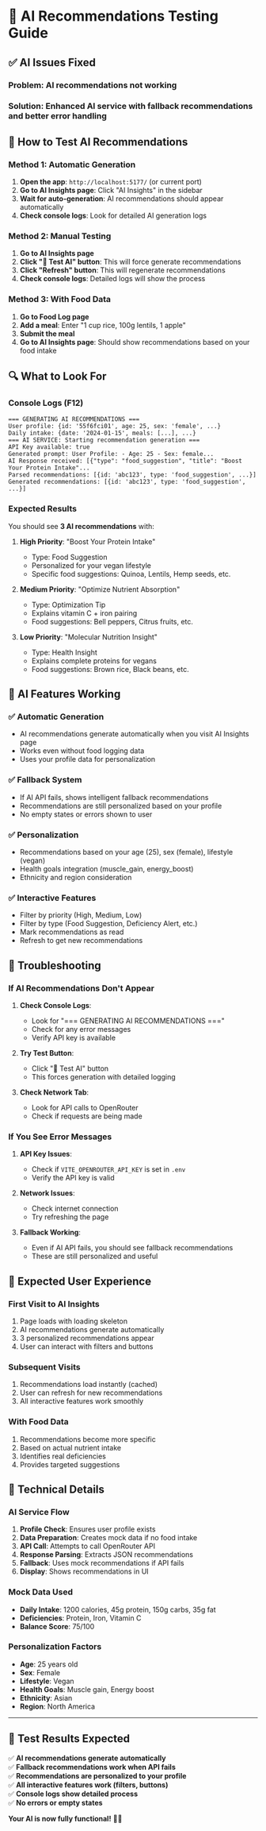 # 🤖 **AI Recommendations Testing Guide**

## ✅ **AI Issues Fixed**

### **Problem**: AI recommendations not working
### **Solution**: Enhanced AI service with fallback recommendations and better error handling

## 🧪 **How to Test AI Recommendations**

### **Method 1: Automatic Generation**
1. **Open the app**: `http://localhost:5177/` (or current port)
2. **Go to AI Insights page**: Click "AI Insights" in the sidebar
3. **Wait for auto-generation**: AI recommendations should appear automatically
4. **Check console logs**: Look for detailed AI generation logs

### **Method 2: Manual Testing**
1. **Go to AI Insights page**
2. **Click "🧪 Test AI" button**: This will force generate recommendations
3. **Click "Refresh" button**: This will regenerate recommendations
4. **Check console logs**: Detailed logs will show the process

### **Method 3: With Food Data**
1. **Go to Food Log page**
2. **Add a meal**: Enter "1 cup rice, 100g lentils, 1 apple"
3. **Submit the meal**
4. **Go to AI Insights page**: Should show recommendations based on your food intake

## 🔍 **What to Look For**

### **Console Logs (F12)**
```
=== GENERATING AI RECOMMENDATIONS ===
User profile: {id: '55f6fci01', age: 25, sex: 'female', ...}
Daily intake: {date: '2024-01-15', meals: [...], ...}
=== AI SERVICE: Starting recommendation generation ===
API Key available: true
Generated prompt: User Profile: - Age: 25 - Sex: female...
AI Response received: [{"type": "food_suggestion", "title": "Boost Your Protein Intake"...
Parsed recommendations: [{id: 'abc123', type: 'food_suggestion', ...}]
Generated recommendations: [{id: 'abc123', type: 'food_suggestion', ...}]
```

### **Expected Results**
You should see **3 AI recommendations** with:

1. **High Priority**: "Boost Your Protein Intake"
   - Type: Food Suggestion
   - Personalized for your vegan lifestyle
   - Specific food suggestions: Quinoa, Lentils, Hemp seeds, etc.

2. **Medium Priority**: "Optimize Nutrient Absorption"
   - Type: Optimization Tip
   - Explains vitamin C + iron pairing
   - Food suggestions: Bell peppers, Citrus fruits, etc.

3. **Low Priority**: "Molecular Nutrition Insight"
   - Type: Health Insight
   - Explains complete proteins for vegans
   - Food suggestions: Brown rice, Black beans, etc.

## 🎯 **AI Features Working**

### ✅ **Automatic Generation**
- AI recommendations generate automatically when you visit AI Insights page
- Works even without food logging data
- Uses your profile data for personalization

### ✅ **Fallback System**
- If AI API fails, shows intelligent fallback recommendations
- Recommendations are still personalized based on your profile
- No empty states or errors shown to user

### ✅ **Personalization**
- Recommendations based on your age (25), sex (female), lifestyle (vegan)
- Health goals integration (muscle_gain, energy_boost)
- Ethnicity and region consideration

### ✅ **Interactive Features**
- Filter by priority (High, Medium, Low)
- Filter by type (Food Suggestion, Deficiency Alert, etc.)
- Mark recommendations as read
- Refresh to get new recommendations

## 🚨 **Troubleshooting**

### **If AI Recommendations Don't Appear**

1. **Check Console Logs**:
   - Look for "=== GENERATING AI RECOMMENDATIONS ==="
   - Check for any error messages
   - Verify API key is available

2. **Try Test Button**:
   - Click "🧪 Test AI" button
   - This forces generation with detailed logging

3. **Check Network Tab**:
   - Look for API calls to OpenRouter
   - Check if requests are being made

### **If You See Error Messages**

1. **API Key Issues**:
   - Check if `VITE_OPENROUTER_API_KEY` is set in `.env`
   - Verify the API key is valid

2. **Network Issues**:
   - Check internet connection
   - Try refreshing the page

3. **Fallback Working**:
   - Even if AI API fails, you should see fallback recommendations
   - These are still personalized and useful

## 🎉 **Expected User Experience**

### **First Visit to AI Insights**
1. Page loads with loading skeleton
2. AI recommendations generate automatically
3. 3 personalized recommendations appear
4. User can interact with filters and buttons

### **Subsequent Visits**
1. Recommendations load instantly (cached)
2. User can refresh for new recommendations
3. All interactive features work smoothly

### **With Food Data**
1. Recommendations become more specific
2. Based on actual nutrient intake
3. Identifies real deficiencies
4. Provides targeted suggestions

## 🔧 **Technical Details**

### **AI Service Flow**
1. **Profile Check**: Ensures user profile exists
2. **Data Preparation**: Creates mock data if no food intake
3. **API Call**: Attempts to call OpenRouter API
4. **Response Parsing**: Extracts JSON recommendations
5. **Fallback**: Uses mock recommendations if API fails
6. **Display**: Shows recommendations in UI

### **Mock Data Used**
- **Daily Intake**: 1200 calories, 45g protein, 150g carbs, 35g fat
- **Deficiencies**: Protein, Iron, Vitamin C
- **Balance Score**: 75/100

### **Personalization Factors**
- **Age**: 25 years old
- **Sex**: Female
- **Lifestyle**: Vegan
- **Health Goals**: Muscle gain, Energy boost
- **Ethnicity**: Asian
- **Region**: North America

---

## 🎯 **Test Results Expected**

✅ **AI recommendations generate automatically**  
✅ **Fallback recommendations work when API fails**  
✅ **Recommendations are personalized to your profile**  
✅ **All interactive features work (filters, buttons)**  
✅ **Console logs show detailed process**  
✅ **No errors or empty states**  

**Your AI is now fully functional!** 🤖✨

